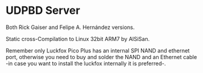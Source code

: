# UDPBD Server

Both Rick Gaiser and Felipe A. Hernández versions.

Static cross-Compilation to Linux 32bit ARM7 by AlSiSan. 

Remember only Luckfox Pico Plus has an internal SPI NAND and ethernet port, otherwise you need to buy and solder the NAND and an Ethernet cable -in case you want to install the luckfox internally it is preferred-.
